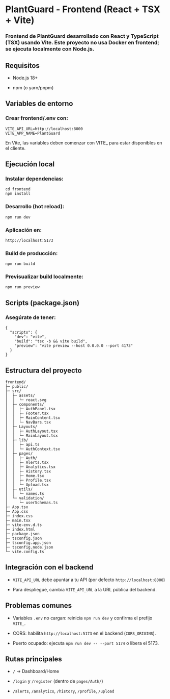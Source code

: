 # PlantGuard - Frontend (React + TSX + Vite)

### Frontend de PlantGuard desarrollado con React y TypeScript (TSX) usando Vite. Este proyecto no usa Docker en frontend; se ejecuta localmente con Node.js.

## Requisitos

- Node.js 18+

- npm (o yarn/pnpm)

## Variables de entorno

### Crear frontend/.env con:

```
VITE_API_URL=http://localhost:8000
VITE_APP_NAME=PlantGuard
```
 En Vite, las variables deben comenzar con VITE_ para estar disponibles en el cliente.

## Ejecución local

### Instalar dependencias:
```
cd frontend
npm install
```
### Desarrollo (hot reload):
```
npm run dev
```
### Aplicación en:
```
http://localhost:5173
```
### Build de producción:
```
npm run build
```
### Previsualizar build localmente:
```
npm run preview
```

## Scripts (package.json)

### Asegúrate de tener:
```
{
  "scripts": {
    "dev": "vite",
    "build": "tsc -b && vite build",
    "preview": "vite preview --host 0.0.0.0 --port 4173"
  }
}
```

## Estructura del proyecto

```
frontend/
├─ public/
├─ src/
│  ├─ assets/
│  │  └─ react.svg
│  ├─ components/
│  │  ├─ AuthPanel.tsx
│  │  ├─ Footer.tsx
│  │  ├─ MainContent.tsx
│  │  └─ NavBars.tsx
│  ├─ Layouts/
│  │  ├─ AuthLayout.tsx
│  │  └─ MainLayout.tsx
│  ├─ lib/
│  │  ├─ api.ts
│  │  └─ AuthContext.tsx
│  ├─ pages/
│  │  ├─ Auth/
│  │  ├─ Alerts.tsx
│  │  ├─ Analytics.tsx
│  │  ├─ History.tsx
│  │  ├─ Home.tsx
│  │  ├─ Profile.tsx
│  │  └─ Upload.tsx
│  ├─ utils/
│  │  └─ names.ts
│  └─ validation/
│     └─ userSchemas.ts
├─ App.tsx
├─ App.css
├─ index.css
├─ main.tsx
├─ vite-env.d.ts
├─ index.html
├─ package.json
├─ tsconfig.json
├─ tsconfig.app.json
├─ tsconfig.node.json
└─ vite.config.ts
```

## Integración con el backend
- `VITE_API_URL` debe apuntar a tu API (por defecto `http://localhost:8000`)

- Para despliegue, cambia `VITE_API_URL` a la URL pública del backend.
## Problemas comunes
- Variables `.env` no cargan: reinicia `npm run dev` y confirma el prefijo `VITE_`.

- CORS: habilita `http://localhost:5173` en el backend (`CORS_ORIGINS`).

- Puerto ocupado: ejecuta `npm run dev -- --port 5174` o libera el 5173.

## Rutas principales
- `/` → Dashboard/Home

- `/login` y `/register` (dentro de `pages/Auth/`)

- `/alerts`, `/analytics`, `/history`, `/profile`, `/upload`

